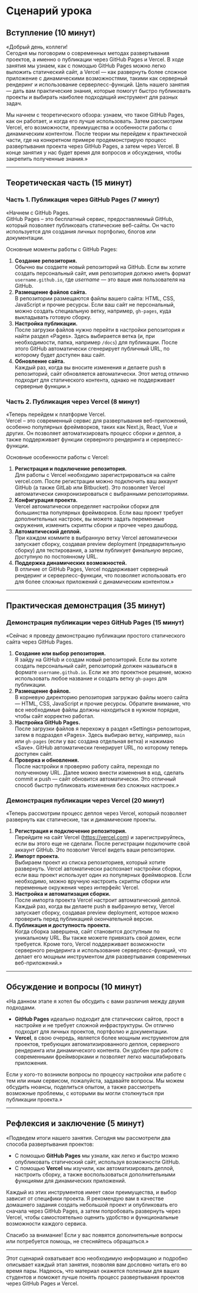 # Сценарий урока

## Вступление (10 минут)

«Добрый день, коллеги!  
Сегодня мы поговорим о современных методах развертывания проектов, а именно о публикации через GitHub Pages и Vercel. В ходе занятия мы узнаем, как с помощью GitHub Pages можно легко выложить статический сайт, а Vercel — как развернуть более сложное приложение с динамическими возможностями, такими как серверный рендеринг и использование серверлесс-функций. Цель нашего занятия — дать вам практические знания, которые помогут быстро публиковать проекты и выбирать наиболее подходящий инструмент для разных задач.

Мы начнем с теоретического обзора: узнаем, что такое GitHub Pages, как он работает, и когда его лучше использовать. Затем рассмотрим Vercel, его возможности, преимущества и особенности работы с динамическим контентом. После теории мы перейдем к практической части, где на конкретном примере продемонстрирую процесс развертывания проекта через GitHub Pages, а затем через Vercel. В конце занятия у нас будет время для вопросов и обсуждения, чтобы закрепить полученные знания.»

---

## Теоретическая часть (15 минут)

### Часть 1. Публикация через GitHub Pages (7 минут)

«Начнем с GitHub Pages.  
GitHub Pages – это бесплатный сервис, предоставляемый GitHub, который позволяет публиковать статические веб-сайты. Он часто используется для создания личных портфолио, блогов или документации.

Основные моменты работы с GitHub Pages:
1. **Создание репозитория.**  
   Обычно вы создаете новый репозиторий на GitHub. Если вы хотите создать персональный сайт, имя репозитория должно иметь формат `username.github.io`, где *username* — это ваше имя пользователя на GitHub.
2. **Размещение файлов сайта.**  
   В репозитории размещаются файлы вашего сайта: HTML, CSS, JavaScript и прочие ресурсы. Если ваш сайт не персональный, можно создать специальную ветку, например, `gh-pages`, куда выкладывать готовую сборку.
3. **Настройка публикации.**  
   После загрузки файлов нужно перейти в настройки репозитория и найти раздел «Pages». Здесь выбирается ветка (и, при необходимости, папка, например `/docs`) для публикации. После этого GitHub автоматически сгенерирует публичный URL, по которому будет доступен ваш сайт.
4. **Обновление сайта.**  
   Каждый раз, когда вы вносите изменения и делаете push в репозиторий, сайт обновляется автоматически. Этот метод отлично подходит для статического контента, однако не поддерживает серверные функции.»

### Часть 2. Публикация через Vercel (8 минут)

«Теперь перейдем к платформе Vercel.  
Vercel – это современный сервис для развертывания веб-приложений, особенно популярных фреймворков, таких как Next.js, React, Vue и других. Он позволяет автоматизировать процесс сборки и деплоя, а также поддерживает функции серверного рендеринга и серверлесс-функции.

Основные особенности работы с Vercel:
1. **Регистрация и подключение репозитория.**  
   Для работы с Vercel необходимо зарегистрироваться на сайте vercel.com. После регистрации можно подключить ваш аккаунт GitHub (а также GitLab или Bitbucket). Это позволяет Vercel автоматически синхронизироваться с выбранными репозиториями.
2. **Конфигурация проекта.**  
   Vercel автоматически определяет настройки сборки для большинства популярных фреймворков. Если ваш проект требует дополнительных настроек, вы можете задать переменные окружения, изменить скрипты сборки и прочее через дашборд.
3. **Автоматический деплой.**  
   При каждом коммите в выбранную ветку Vercel автоматически запускает сборку, создавая preview deployment (предварительную сборку) для тестирования, а затем публикует финальную версию, доступную по постоянному URL.
4. **Поддержка динамических возможностей.**  
   В отличие от GitHub Pages, Vercel поддерживает серверный рендеринг и серверлесс-функции, что позволяет использовать его для более сложных приложений с динамическим контентом.»

---

## Практическая демонстрация (35 минут)

### Демонстрация публикации через GitHub Pages (15 минут)

«Сейчас я проведу демонстрацию публикации простого статического сайта через GitHub Pages.

1. **Создание или выбор репозитория.**  
   Я зайду на GitHub и создам новый репозиторий. Если вы хотите создать персональный сайт, репозиторий должен называться в формате `username.github.io`. Если же это проектное решение, можно использовать любое название и создать ветку `gh-pages` для публикации.
2. **Размещение файлов.**  
   В корневую директорию репозитория загружаю файлы моего сайта — HTML, CSS, JavaScript и прочие ресурсы. Обратите внимание, что все необходимые файлы должны находиться в нужном порядке, чтобы сайт корректно работал.
3. **Настройка GitHub Pages.**  
   После загрузки файлов я перехожу в раздел «Settings» репозитория, затем в подраздел «Pages». Здесь выбираю ветку, например, `main` или `gh-pages` (если у вас создана отдельная ветка) и нажимаю «Save». GitHub автоматически генерирует URL, по которому теперь доступен сайт.
4. **Проверка и обновления.**  
   После настройки я проверяю работу сайта, переходя по полученному URL. Далее можно внести изменения в код, сделать commit и push — сайт обновится автоматически. Это отличный способ быстро публиковать изменения без сложных настроек.»

### Демонстрация публикации через Vercel (20 минут)

«Теперь рассмотрим процесс деплоя через Vercel, который позволяет развернуть как статические, так и динамические проекты.

1. **Регистрация и подключение репозитория.**  
   Перейдите на сайт Vercel (https://vercel.com) и зарегистрируйтесь, если вы этого еще не сделали. После регистрации подключите свой аккаунт GitHub. Это позволит Vercel видеть ваши репозитории.
2. **Импорт проекта.**  
   Выбираем проект из списка репозиториев, который хотите развернуть. Vercel автоматически распознает настройки сборки, если ваш проект использует один из популярных фреймворков. Если необходимо, можно вручную настроить скрипты сборки или переменные окружения через интерфейс Vercel.
3. **Настройка и автоматизация сборки.**  
   После импорта проекта Vercel настроит автоматический деплой. Каждый раз, когда вы делаете push в выбранную ветку, Vercel запускает сборку, создавая preview deployment, которое можно проверить перед публикацией окончательной версии.
4. **Публикация и доступность проекта.**  
   Когда сборка завершена, сайт становится доступным по уникальному URL. Вы также можете привязать свой домен, если требуется. Кроме того, Vercel поддерживает возможности серверного рендеринга и использование серверлесс-функций, что делает его мощным инструментом для развертывания современных веб-приложений.»

---

## Обсуждение и вопросы (10 минут)

«На данном этапе я хотел бы обсудить с вами различия между двумя подходами.  
- **GitHub Pages** идеально подходит для статических сайтов, прост в настройке и не требует сложной инфраструктуры. Он отлично подходит для личных проектов, портфолио и документации.  
- **Vercel**, в свою очередь, является более мощным инструментом для проектов, требующих автоматизированного деплоя, серверного рендеринга или динамического контента. Он удобен при работе с современными фреймворками и позволяет легко масштабировать приложения.

Если у кого-то возникли вопросы по процессу настройки или работе с тем или иным сервисом, пожалуйста, задавайте вопросы. Мы можем обсудить нюансы, поделиться опытом, а также рассмотреть возможные проблемы, с которыми вы могли столкнуться при публикации проекта.»

---

## Рефлексия и заключение (5 минут)

«Подведем итоги нашего занятия. Сегодня мы рассмотрели два способа развертывания проектов:
- С помощью **GitHub Pages** мы узнали, как легко и быстро можно опубликовать статический сайт, используя возможности GitHub.
- С помощью **Vercel** мы изучили, как автоматизировать деплой, настроить сборку, а также воспользоваться дополнительными функциями для динамических приложений.

Каждый из этих инструментов имеет свои преимущества, и выбор зависит от специфики проекта. Я рекомендую вам в качестве домашнего задания создать небольшой проект и опубликовать его сначала через GitHub Pages, а затем попробовать развернуть через Vercel, чтобы самостоятельно оценить удобство и функциональные возможности каждого сервиса.

Спасибо за внимание! Если у вас появятся дополнительные вопросы или потребуется помощь, не стесняйтесь обращаться.»

---

Этот сценарий охватывает всю необходимую информацию и подробно описывает каждый этап занятия, позволяя вам дословно читать его во время пары. Надеюсь, что материал окажется полезным для ваших студентов и поможет лучше понять процесс развертывания проектов через GitHub Pages и Vercel.

